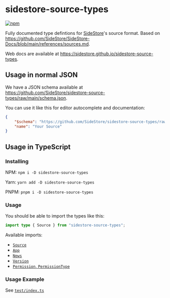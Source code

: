 # sidestore-source-types

[![npm](https://img.shields.io/npm/v/sidestore-source-types?style=flat-square)](https://npmjs.com/package/sidestore-source-types)

Fully documented type defintions for [SideStore](https://sidestore.github.io)'s source format. Based on https://github.com/SideStore/SideStore-Docs/blob/main/references/sources.md.

Web docs are available at https://sidestore.github.io/sidestore-source-types.

## Usage in normal JSON

We have a JSON schema available at https://github.com/SideStore/sidestore-source-types/raw/main/schema.json.

You can use it like this for editor autocomplete and documentation:

```json
{
    "$schema": "https://github.com/SideStore/sidestore-source-types/raw/main/schema.json",
    "name": "Your Source"
}
```

## Usage in TypeScript

### Installing

NPM: `npm i -D sidestore-source-types`

Yarn: `yarn add -D sidestore-source-types`

PNPM: `pnpm i -D sidestore-source-types`

### Usage

You should be able to import the types like this:

```ts
import type { Source } from "sidestore-source-types";
```

Available imports:

-   [`Source`](https://sidestore.github.io/sidestore-source-types/interfaces/Source.html)
-   [`App`](https://sidestore.github.io/sidestore-source-types/interfaces/App.html)
-   [`News`](https://sidestore.github.io/sidestore-source-types/interfaces/News.html)
-   [`Version`](https://sidestore.github.io/sidestore-source-types/interfaces/Version.html)
-   [`Permission`, `PermissionType`](https://sidestore.github.io/sidestore-source-types/interfaces/Permission.html)

### Usage Example

See [`test/index.ts`](./test/index.ts)
